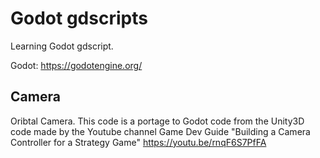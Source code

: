 # Godot gdscripts

Learning Godot gdscript.

Godot: https://godotengine.org/

## Camera

Oribtal Camera. This code is a portage to Godot code from the Unity3D code made by the
Youtube channel Game Dev Guide "Building a Camera Controller for a Strategy Game"
https://youtu.be/rnqF6S7PfFA
